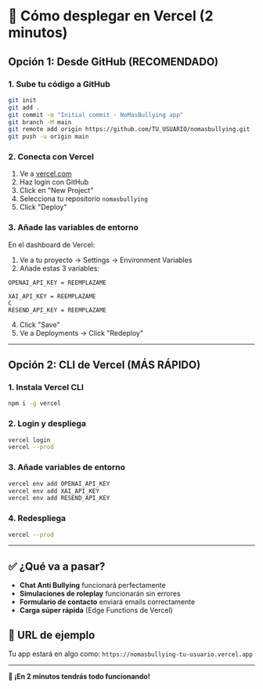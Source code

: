 # 🚀 Cómo desplegar en Vercel (2 minutos)

## Opción 1: Desde GitHub (RECOMENDADO)

### 1. Sube tu código a GitHub
```bash
git init
git add .
git commit -m "Initial commit - NoMasBullying app"
git branch -M main
git remote add origin https://github.com/TU_USUARIO/nomasbullying.git
git push -u origin main
```

### 2. Conecta con Vercel
1. Ve a [vercel.com](https://vercel.com)
2. Haz login con GitHub
3. Click en "New Project"
4. Selecciona tu repositorio `nomasbullying`
5. Click "Deploy"

### 3. Añade las variables de entorno
En el dashboard de Vercel:
1. Ve a tu proyecto → Settings → Environment Variables
2. Añade estas 3 variables:

```
OPENAI_API_KEY = REEMPLAZAME

XAI_API_KEY = REEMPLAZAME
C
RESEND_API_KEY = REEMPLAZAME
```

4. Click "Save"
5. Ve a Deployments → Click "Redeploy"

---

## Opción 2: CLI de Vercel (MÁS RÁPIDO)

### 1. Instala Vercel CLI
```bash
npm i -g vercel
```

### 2. Login y despliega
```bash
vercel login
vercel --prod
```

### 3. Añade variables de entorno
```bash
vercel env add OPENAI_API_KEY
vercel env add XAI_API_KEY  
vercel env add RESEND_API_KEY
```

### 4. Redespliega
```bash
vercel --prod
```

---

## ✅ ¿Qué va a pasar?

- **Chat Anti Bullying** funcionará perfectamente
- **Simulaciones de roleplay** funcionarán sin errores
- **Formulario de contacto** enviará emails correctamente
- **Carga súper rápida** (Edge Functions de Vercel)

## 🎯 URL de ejemplo
Tu app estará en algo como: `https://nomasbullying-tu-usuario.vercel.app`

---

**🚀 ¡En 2 minutos tendrás todo funcionando!**